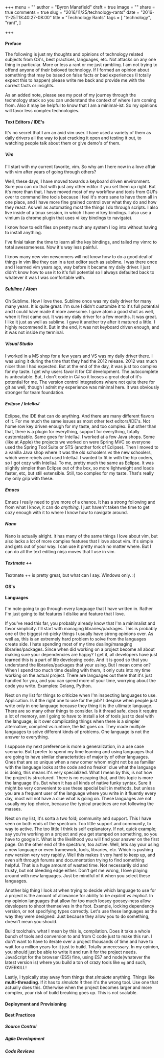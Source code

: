 +++
menu = ""
author = "Byron Mansfield"
draft = true
image = ""
share = true
comments = true
slug = "2016/11/25/technology-rants"
date = "2016-11-25T18:40:27-08:00"
title = "Technology Rants"
tags = [
  "technology",
  "rant",
]

+++

#### Preface

The following is just my thoughts and opinions of technology related subjects from OS's, best practices, languages, etc. Not attacks on any one thing in particular. More or less a rant or me just rambling. I am not trying to offend anyone of their beloved technology. If I formed an opinion about something that may be based on false facts or bad experiences (I totally expect this to happen) please write me back and provide me with the correct facts or insights.

As an added note, please see my post of my journey through the technology stack so you can understand the context of where I am coming from. Also it may be helpful to know that I am a minimal-ist. So my opinions will favor less complex technologies.

#### Text Editors / IDE's

It's no secret that I am an avid vim user. I have used a variety of them as daily drivers all the way to just cracking it open and testing it out, to watching people talk about them or give demo's of them.

##### Vim

I'll start with my current favorite, vim. So why am I here now in a love affair with vim after years of going through others?

Well, these days, I have moved towards a keyboard driven environment. Sure you can do that with just any other editor if you set them up right. But it's more than that. I have moved most of my workflow and tools from GUI's over to command line tools because I feel it's more sane to have them all in one place, and I have more fine grained control over what they do and how they react. As well as automating most the things I do through scripts. I also live inside of a tmux session, in which I have vi key bindings. I also use a vimium (a chrome plugin that uses vi key bindings to navigate).

I know how to edit files on pretty much any system I log into without having to install anything.

I've finial taken the time to learn all the key bindings, and tailed my vimrc to total awesomeness. Now it's way less painful.

I know many new vim newcomers will not know how to do a good deal of things in vim like they can in a text editor such as sublime. I was there once and I learned vim years ago, way before it became my daily driver. I just didn't know how to use it to it's full potential so I always defaulted back to whatever it was I was comfortable with.

##### Sublime / Atom

Oh Sublime. How I love thee. Sublime once was my daily driver for many many years. It is quite great. I'm sure I didn't customize it to it's full potential and I could have made it more awesome. I gave atom a good shot as well, when it first came out. It was my daily driver for a few months. It was great. I like it just as well as sublime. I gave it another try after it matured a little. I highly recommend it. But in the end, it was not keyboard driven enough, and it was not inside my terminal.

##### Visual Studio

I worked in a MS shop for a few years and VS was my daily driver there. I was using it during the time that they had the 2012 release. 2012 was much nicer than I had expected. But at the end of the day, it was just too complex for my taste. I get why users favor it for C# development. The autocomplete is unbeatable. But, I don't code in C# so it looses a great deal of it's potential for me. The version control integrations where not quite there for git as well, though I admit my experience was minimal here. It was obviously stronger for team foundation.

##### Eclipse / IntellaJ

Eclipse, the IDE that can do anything. And there are many different flavors of it. For me much the same issues as most other text editors/IDE's. Not home row key driven enough for my taste, and too complex. But other than that, there is a plugin for everything, support for everything, totally customizable. Same goes for IntellaJ. I worked at a few Java shops. Some (like at Apple) the projects we worked on were Spring MVC so everyone used the Spring Tool Suite or STS (another fork of Eclipse). Then I moved to a vanilla Java shop where it was the old schoolers vs the new schoolers, which were rebels and used IntellaJ. I wanted to fit in with the hip coders, so I got cozy with IntellaJ. To me, pretty much the same as Eclipse. It was slightly simpler than Eclipse out of the box, so more lightweight and loads faster, etc, but still extensible. Still, too complex for my taste. That's really my only grip with these.

##### Emacs

Emacs I really need to give more of a chance. It has a strong following and from what I know, it can do *anything*. I just haven't taken the time to get cozy enough with it to where I know how to navigate around.

##### Nano

Nano is actually alright. It has many of the same things I love about vim, but also lacks a lot of more complex features that I love about vim. It's simple and gets out of your way. I can use it pretty much no matter where. But I can do all the text editing ninja moves that I use in vim.
##### Textmate ++

Textmate ++ is pretty great, but what can I say. Windows only. :(

#### OS's


#### Languages

I'm note going to go through every language that I have written in. Rather I'm just going to list features I dislike and feature that I love.

If you've read this far, you probably already know that I'm a minimalist and favor simplicity. I'll start with managing libraries/packages. This is probably one of the biggest nit-picky things I usually have strong opinions over. As well as, this is an extremely hard problem to solve from the languages create side. I hate spending most of my time dealing/managing libraries/packages. Since when did working on a project become all about making sure your dependencies are happy? I get it, all developers have just learned this is a part of life developing code. And it is good so that you understand the libraries/packages that your using. But I mean come on? When I spend too much time dealing with them, it only cuts into my time working on the actual project. There are languages out there that it's just handled for you, and you can spend more of your time, worrying about the code you write. Examples: Golang, Python.

Next on my list for things to criticize when I'm inspecting languages to use. Application. Is it the right one to use for the job? I despise when people just write only in one language because they thing it is the ultimate language. There are so many other things to consider. Is it thread safe, does it require a lot of memory, am I going to have to install a lot of tools just to deal with the language, is it over complicating things when there is a simpler alternative, compiled vs runtime, the list goes on. They made multiple languages to solve different kinds of problems. One language is not the answer to everything.

I suppose my next preference is more a generalization, in a use case scenario. But I prefer to spend my time learning and using languages that are going to have similar characteristics of majority of other languages. Ones that are so unique when a new comer whom might not be as familiar with the language looks at the code and no freakn' clue what the language is doing, this means it's very specialized. What I mean by this, is not how the project is structured. There is no escaping that, and this topic is more the language it's. But when it has all kinds of native funky syntax. Sure it might be very convenient to use these special built in methods, but unless you are a frequent user of the language where you write in it fluently every day, most will not have a clue what is going on. These languages are not usually my top choice, because the typical practices are not following the masses.

Next on my list, it's sorta a two fold; community and support. This I have seen on both ends of the spectrum. Too little support and community, to way to active. The too little I think is self explanatory. If not, quick example; say you're working on a project and you get stumped on something, so you have to google it. What is the likelihood you will find your answer on the first page. On the other end of the spectrum, too active. Well, lets say your using a new language or even framework, tools, libraries, etc. Which is pushing new version very very rapidly. Well this makes it very hard to keep up, and even sift through forums and documentation trying to find something helpful. That is a huge amount of wasted time. Not necessarily old and trusty, but not bleeding edge either. Don't get me wrong, I love playing around with new languages. Just be mindful of it when you select these languages.

Another big thing I look at when trying to decide which language to use for a project is the amount of allowance for ability to be *explicit vs implicit*. In my opinion languages that allow for too much loosey goosey-ness allow developers to shoot themselves in the foot. Example, locking dependency version, or not specifying types correctly. Let's use these languages as the way they were designed. Just because they allow you to do something, doesn't mean you should.

Build toolchain. what I mean by this is, compilation. Does it take a whole bunch of tools and conversion to and from C code just to make this run. I don't want to have to iterate over a project thousands of time and have to wait for a million years for it just to build. Totally unnecessary. In my opinion, you should just be able to write it and run it for the project needs. JavaScript for the browser (ES5) fine, using ES7 and node(whatever the latest version is) where you build a ton of crazy tools like `ng` and such, OVERKILL!

Lastly, I typically stay away from things that *simulate* anything. Things like **multi-threading**. If it has to *simulate it* then it's the wrong tool. Use one that actually does this. Otherwise when the project becomes larger and more complex, your risk of build breaking goes up. This is not scalable.

#### Deployment and Provisioning

#### Best Practices

##### Source Control

##### Agile Development

##### Code Reviews
